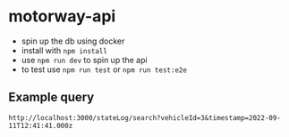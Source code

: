 # motorway-api

- spin up the db using docker
- install with `npm install`
- use `npm run dev` to spin up the api
- to test use `npm run test` or `npm run test:e2e`

## Example query

`http://localhost:3000/stateLog/search?vehicleId=3&timestamp=2022-09-11T12:41:41.000z`